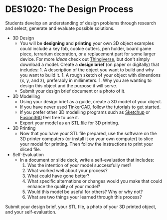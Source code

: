 # DES1020: The Design Process

Students develop an understanding of design problems through research and select, generate and evaluate possible solutions.

* 3D Design
  * You will be **designing** and **printing** your own 3D object examples could include a key fob, cookie cutters, pen holder, board game piece, terrarium decoration, or a replacement part for some larger device. For more *ideas* check out [Thingiverse](https://thingiverse.com), but don't simply download a model. Create a **design brief** (on paper or digitally) that includes:
        1. A description of the object you want to build and why you want to build it.
        1. A rough sketch of your object with dimentions (x, y, and z), preferably in millimeters.
        1. Why you are wanting to design this object and the purpose it will serve.
  * Submit your design brief document or a photo of it.
* 3D Modelling
  * Using your design brief as a guide, create a 3D model of your object.
  * If you have never used [TinkerCAD](https://www.tinkercad.com), follow the [tutorials](https://www.tinkercad.com/3d-design) to get started.
  * If you prefer other 3D modelling programs such as [Sketchup](https://www.sketchup.com/products/sketchup-for-web) or [Fusion360](https://www.autodesk.com/campaigns/education/fusion-360) feel free to use it.
  * Export your model as an [STL file](https://en.wikipedia.org/wiki/STL_(file_format)) for 3D printing.
* 3D Printing
  * Now that you have your STL file prepared, use the software on the 3D printer computers (or install it on your own computer) to slice your model for printing. Then follow the instructions to print your sliced file.
* Self-Evaluation
  * In a document or slide deck, write a self-evaluation that includes:
      1. Was the intention of your model successfully met?
      1. What worked well about your process?
      1. What could have gone better?
      1. What specific alternations or changes would you make that could enhance the quality of your model?
      1. Would this model be useful for others? Why or why not?
      1. What are two things your learned through this process?

Submit your design brief, your STL file, a photo of your 3D printed object, and your self-evaluation.
